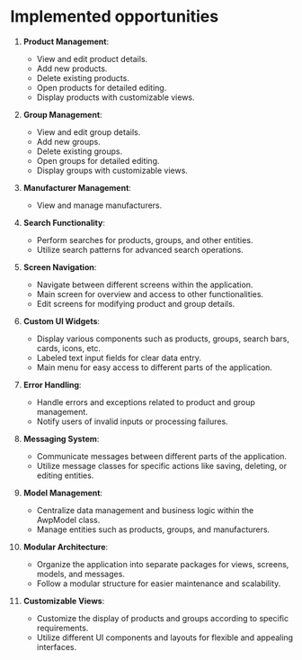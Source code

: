 # Implemented opportunities

1. **Product Management**:
    *  View and edit product details.
    *  Add new products.
    *  Delete existing products.
    *  Open products for detailed editing.
    *  Display products with customizable views.

2. **Group Management**:
    *  View and edit group details.
    *  Add new groups.
    *  Delete existing groups.
    *  Open groups for detailed editing.
    *  Display groups with customizable views.

3. **Manufacturer Management**:
    *  View and manage manufacturers.

4. **Search Functionality**:
    *  Perform searches for products, groups, and other entities.
    *  Utilize search patterns for advanced search operations.

5. **Screen Navigation**:
    *  Navigate between different screens within the application.
    *  Main screen for overview and access to other functionalities.
    *  Edit screens for modifying product and group details.

6. **Custom UI Widgets**:
    *  Display various components such as products, groups, search bars, cards, icons, etc.
    *  Labeled text input fields for clear data entry.
    *  Main menu for easy access to different parts of the application.

7. **Error Handling**:
    *  Handle errors and exceptions related to product and group management.
    *  Notify users of invalid inputs or processing failures.

8. **Messaging System**:
    *  Communicate messages between different parts of the application.
    *  Utilize message classes for specific actions like saving, deleting, or editing entities.

9. **Model Management**:
    *  Centralize data management and business logic within the AwpModel class.
    *  Manage entities such as products, groups, and manufacturers.

11. **Modular Architecture**:
    *  Organize the application into separate packages for views, screens, models, and messages.
    *  Follow a modular structure for easier maintenance and scalability.

12. **Customizable Views**:
    *  Customize the display of products and groups according to specific requirements.
    *  Utilize different UI components and layouts for flexible and appealing interfaces.